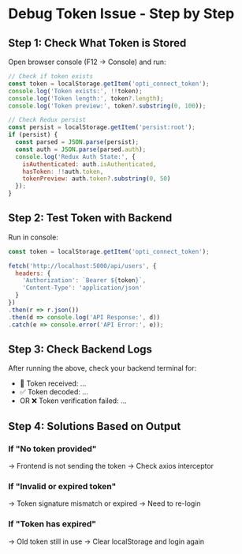 # Debug Token Issue - Step by Step

## Step 1: Check What Token is Stored

Open browser console (F12 → Console) and run:

```javascript
// Check if token exists
const token = localStorage.getItem('opti_connect_token');
console.log('Token exists:', !!token);
console.log('Token length:', token?.length);
console.log('Token preview:', token?.substring(0, 100));

// Check Redux persist
const persist = localStorage.getItem('persist:root');
if (persist) {
  const parsed = JSON.parse(persist);
  const auth = JSON.parse(parsed.auth);
  console.log('Redux Auth State:', {
    isAuthenticated: auth.isAuthenticated,
    hasToken: !!auth.token,
    tokenPreview: auth.token?.substring(0, 50)
  });
}
```

## Step 2: Test Token with Backend

Run in console:

```javascript
const token = localStorage.getItem('opti_connect_token');

fetch('http://localhost:5000/api/users', {
  headers: {
    'Authorization': `Bearer ${token}`,
    'Content-Type': 'application/json'
  }
})
.then(r => r.json())
.then(d => console.log('API Response:', d))
.catch(e => console.error('API Error:', e));
```

## Step 3: Check Backend Logs

After running the above, check your backend terminal for:
- 🔑 Token received: ...
- ✅ Token decoded: ...
- OR ❌ Token verification failed: ...

## Step 4: Solutions Based on Output

### If "No token provided"
→ Frontend is not sending the token
→ Check axios interceptor

### If "Invalid or expired token"
→ Token signature mismatch or expired
→ Need to re-login

### If "Token has expired"
→ Old token still in use
→ Clear localStorage and login again
